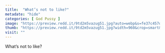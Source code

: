 ```yaml
---
title:  "What’s not to like?"
metadate: "hide"
categories: [ God Pussy ]
image: "https://preview.redd.it/9td2m5vazug51.jpg?auto=webp&s=fe37c457d55922c49b38852e0d0f95dfb9671845"
thumb: "https://preview.redd.it/9td2m5vazug51.jpg?width=960&crop=smart&auto=webp&s=cbc6d3809b0cf3d12bb226e3f3dd180264b884e5"
visit: ""
---
```

What’s not to like?
